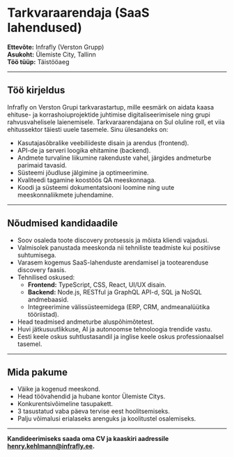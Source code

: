 # Tarkvaraarendaja (SaaS lahendused)

**Ettevõte:** Infrafly (Verston Grupp)  
**Asukoht:** Ülemiste City, Tallinn  
**Töö tüüp:** Täistööaeg  

---

## Töö kirjeldus

Infrafly on Verston Grupi tarkvarastartup, mille eesmärk on aidata kaasa ehituse- ja korrashoiuprojektide juhtimise digitaliseerimisele ning grupi rahvusvahelisele laienemisele. Tarkvaraarendajana on Sul oluline roll, et viia ehitussektor täiesti uuele tasemele. Sinu ülesandeks on:

- Kasutajasõbralike veebiliideste disain ja arendus (frontend).
- API-de ja serveri loogika ehitamine (backend).
- Andmete turvaline liikumine rakenduste vahel, järgides andmeturbe parimaid tavasid.
- Süsteemi jõudluse jälgimine ja optimeerimine.
- Kvaliteedi tagamine koostöös QA meeskonnaga.
- Koodi ja süsteemi dokumentatsiooni loomine ning uute meeskonnaliikmete juhendamine.

---

## Nõudmised kandidaadile

- Soov osaleda toote discovery protsessis ja mõista kliendi vajadusi.
- Valmisolek panustada meeskonda nii tehniliste teadmiste kui positiivse suhtumisega.
- Varasem kogemus SaaS-lahenduste arendamisel ja tootearenduse discovery faasis.
- Tehnilised oskused:
  - **Frontend:** TypeScript, CSS, React, UI/UX disain.
  - **Backend:** Node.js, RESTful ja GraphQL API-d, SQL ja NoSQL andmebaasid.
  - Integreerimine välissüsteemidega (ERP, CRM, andmeanalüütika tööriistad).
- Head teadmised andmeturbe aluspõhimõtetest.
- Huvi jätkusuutlikkuse, AI ja autonoomse tehnoloogia trendide vastu.
- Eesti keele oskus suhtlustasandil ja inglise keele oskus professionaalsel tasemel.

---

## Mida pakume

- Väike ja kogenud meeskond.
- Head töövahendid ja hubane kontor Ülemiste Citys.
- Konkurentsivõimeline tasupakett.
- 3 tasustatud vaba päeva tervise eest hoolitsemiseks.
- Palju võimalusi erialaseks arenguks ja koolitustel osalemiseks.

---

**Kandideerimiseks saada oma CV ja kaaskiri aadressile [henry.kehlmann@infrafly.ee](mailto:henry.kehlmann@infrafly.ee).**